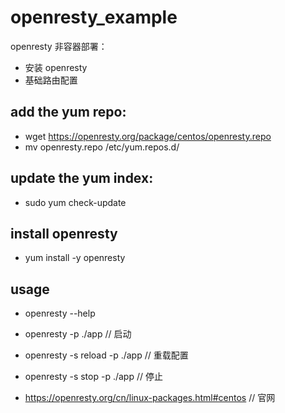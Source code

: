# openresty_example
openresty 非容器部署：
- 安装 openresty
- 基础路由配置
## add the yum repo:
- wget https://openresty.org/package/centos/openresty.repo
- mv openresty.repo /etc/yum.repos.d/

## update the yum index:
- sudo yum check-update

## install openresty
- yum install -y openresty

## usage
- openresty --help

- openresty -p ./app // 启动

- openresty -s reload -p ./app // 重载配置

- openresty -s stop -p ./app // 停止
  
- https://openresty.org/cn/linux-packages.html#centos // 官网
